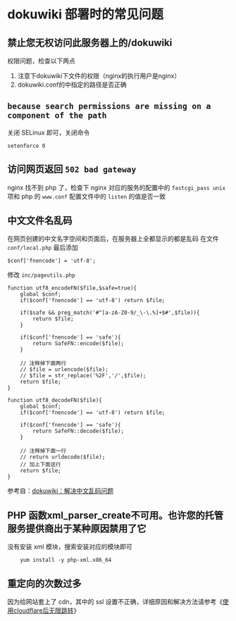 # dokuwiki 部署时的常见问题
## 禁止您无权访问此服务器上的/dokuwiki
权限问题，检查以下两点  
1. 注意下dokuwiki下文件的权限（nginx的执行用户是nginx）  
2. dokuwiki.conf的中指定的路径是否正确  

## `because search permissions are missing on a component of the path`
关闭 SELinux 即可，关闭命令
```
setenforce 0
```

## 访问网页返回 `502 bad gateway`
nginx 找不到 php 了，检查下 nginx 对应的服务的配置中的
`fastcgi_pass unix` 项和 php 的 `www.conf` 配置文件中的 `listen`
的值是否一致

## 中文文件名乱码
在网页创建的中文名字空间和页面后，在服务器上全都显示的都是乱码 在文件
`conf/local.php` 最后添加
```
$conf['fnencode'] = 'utf-8';
```
修改 `inc/pageutils.php`
```
function utf8_encodeFN($file,$safe=true){
    global $conf;
    if($conf['fnencode'] == 'utf-8') return $file;

    if($safe && preg_match('#^[a-zA-Z0-9/_\-\.%]+$#',$file)){
        return $file;
    }

    if($conf['fnencode'] == 'safe'){
        return SafeFN::encode($file);
    }

    // 注释掉下面两行
    // $file = urlencode($file);
    // $file = str_replace('%2F','/',$file);
    return $file;
}

function utf8_decodeFN($file){
    global $conf;
    if($conf['fnencode'] == 'utf-8') return $file;

    if($conf['fnencode'] == 'safe'){
        return SafeFN::decode($file);
    }

    // 注释掉下面一行
    // return urldecode($file);
    // 加上下面这行
    return $file;
}
```
参考自：[dokuwiki：解决中文乱码问题](https://www.wangbin.io/blog/it/wiki-dokuwiki-utf8.html)

## PHP 函数xml_parser_create不可用。也许您的托管服务提供商出于某种原因禁用了它
没有安装 xml 模块，搜索安装对应的模块即可
```
    yum install -y php-xml.x86_64
```

## 重定向的次数过多
因为给网站套上了 cdn，其中的 ssl 设置不正确，详细原因和解决方法请参考《[使用cloudflare后无限跳转](/网络/使用cloudflare后无限跳转)》

